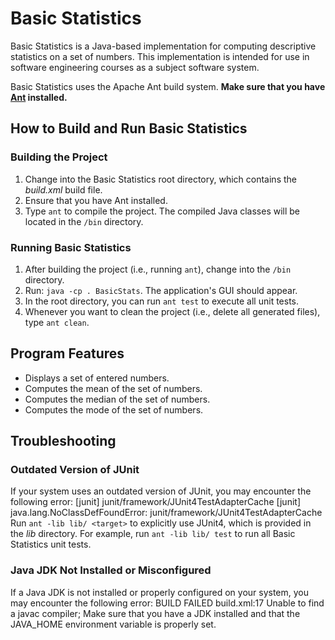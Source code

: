 # Basic Statistics

Basic Statistics is a Java-based implementation for computing descriptive statistics on a set of numbers. This implementation is intended for use in software engineering courses as a subject software system.

Basic Statistics uses the Apache Ant build system. **Make sure that you have [Ant](https://ant.apache.org) installed.**

## How to Build and Run Basic Statistics

### Building the Project

1. Change into the Basic Statistics root directory, which contains the *build.xml* build file.
2. Ensure that you have Ant installed.
3. Type `ant` to compile the project. The compiled Java classes will be located in the `/bin` directory.

### Running Basic Statistics

1. After building the project (i.e., running `ant`), change into the `/bin` directory.
2. Run: `java -cp . BasicStats`. The application's GUI should appear.
3. In the root directory, you can run `ant test` to execute all unit tests.
4. Whenever you want to clean the project (i.e., delete all generated files), type `ant clean`.

## Program Features

* Displays a set of entered numbers.
* Computes the mean of the set of numbers.
* Computes the median of the set of numbers.
* Computes the mode of the set of numbers.

## Troubleshooting

### Outdated Version of JUnit

If your system uses an outdated version of JUnit, you may encounter the following error:
[junit] junit/framework/JUnit4TestAdapterCache [junit] java.lang.NoClassDefFoundError: junit/framework/JUnit4TestAdapterCache
Run `ant -lib lib/ <target>` to explicitly use JUnit4, which is provided in the *lib* directory. For example, run `ant -lib lib/ test` to run all Basic Statistics unit tests.

### Java JDK Not Installed or Misconfigured

If a Java JDK is not installed or properly configured on your system, you may encounter the following error:
BUILD FAILED build.xml:17 Unable to find a javac compiler;
Make sure that you have a JDK installed and that the JAVA_HOME environment variable is properly set.
